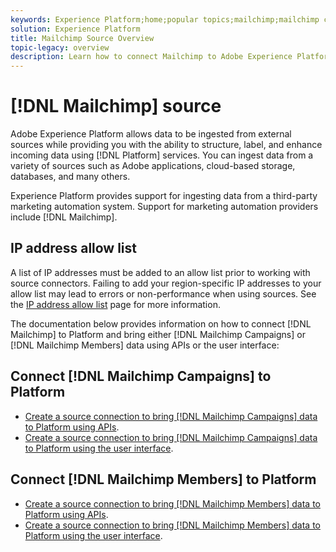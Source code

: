 ```yaml
---
keywords: Experience Platform;home;popular topics;mailchimp;mailchimp campaigns;mailchimp members
solution: Experience Platform
title: Mailchimp Source Overview
topic-legacy: overview
description: Learn how to connect Mailchimp to Adobe Experience Platform using APIs or the user interface.
---
```

# [!DNL Mailchimp] source 


Adobe Experience Platform allows data to be ingested from external sources while providing you with the ability to structure, label, and enhance incoming data using [!DNL Platform] services. You can ingest data from a variety of sources such as Adobe applications, cloud-based storage, databases, and many others.

Experience Platform provides support for ingesting data from a third-party marketing automation system. Support for marketing automation providers include [!DNL Mailchimp].

## IP address allow list

A list of IP addresses must be added to an allow list prior to working with source connectors. Failing to add your region-specific IP addresses to your allow list may lead to errors or non-performance when using sources. See the [IP address allow list](../../ip-address-allow-list.md) page for more information.

The documentation below provides information on how to connect [!DNL Mailchimp] to Platform and bring either [!DNL Mailchimp Campaigns] or [!DNL Mailchimp Members] data using APIs or the user interface:

## Connect [!DNL Mailchimp Campaigns] to Platform

* [Create a source connection to bring [!DNL Mailchimp Campaigns] data to Platform using APIs](../../tutorials/api/create/marketing-automation/mailchimp-campaign.md).
* [Create a source connection to bring [!DNL Mailchimp Campaigns] data to Platform using the user interface](../../tutorials/ui/create/marketing-automation/mailchimp-campaigns.md).

## Connect [!DNL Mailchimp Members] to Platform

* [Create a source connection to bring [!DNL Mailchimp Members] data to Platform using APIs](../../tutorials/api/create/marketing-automation/mailchimp-members.md).
* [Create a source connection to bring [!DNL Mailchimp Members] data to Platform using the user interface](../../tutorials/ui/create/marketing-automation/mailchimp-members.md).